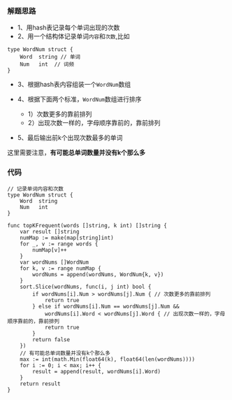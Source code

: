 ### 解题思路
* 1、用hash表记录每个单词出现的次数
* 2、用一个结构体记录单词``内容``和``次数``,比如
```
type WordNum struct {
	Word  string // 单词
	Num   int  // 词频
}
```
* 3、根据hash表内容组装一个``WordNum``数组

* 4、根据下面两个标准，``WordNum``数组进行排序
    * 1）次数更多的靠前排列
    * 2）出现次数一样的，字母顺序靠前的，靠前排列

* 5、最后输出前k个出现次数最多的单词

这里需要注意，**有可能总单词数量并没有k个那么多**

### 代码

```golang
// 记录单词内容和次数
type WordNum struct {
	Word  string
	Num   int
}

func topKFrequent(words []string, k int) []string {
	var result []string
	numMap := make(map[string]int)
	for _, v := range words {
		numMap[v]++
	}
	var wordNums []WordNum
	for k, v := range numMap {
		wordNums = append(wordNums, WordNum{k, v})
	}
	sort.Slice(wordNums, func(i, j int) bool {
		if wordNums[i].Num > wordNums[j].Num { // 次数更多的靠前排列
			return true
		} else if wordNums[i].Num == wordNums[j].Num &&
			wordNums[i].Word < wordNums[j].Word { // 出现次数一样的，字母顺序靠前的，靠前排列
			return true
		}
		return false
	})
	// 有可能总单词数量并没有k个那么多
	max := int(math.Min(float64(k), float64(len(wordNums))))
	for i := 0; i < max; i++ {
		result = append(result, wordNums[i].Word)
	}
	return result
}
```